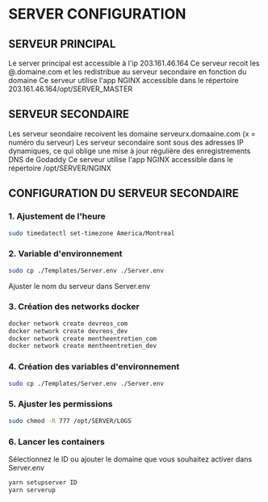 # SERVER CONFIGURATION

## SERVEUR PRINCIPAL

Le server principal est accessible à l'ip 203.161.46.164
Ce serveur recoit les @.domaine.com et les redistribue au serveur secondaire en fonction du domaine
Ce serveur utilise l'app NGINX accessible dans le répertoire 203.161.46.164/opt/SERVER_MASTER

## SERVEUR SECONDAIRE

Les serveur seondaire recoivent les domaine serveurx.domaaine.com (x = numéro du serveur)
Les serveur secondaire sont sous des adresses IP dynamiques, ce qui oblige une mise à jour régulière des enregistrements DNS de Godaddy
Ce serveur utilise l'app NGINX accessible dans le répertoire /opt/SERVER/NGINX

## CONFIGURATION DU SERVEUR SECONDAIRE

### 1. Ajustement de l'heure

```bash
sudo timedatectl set-timezone America/Montreal
```

### 2. Variable d'environnement

```bash
sudo cp ./Templates/Server.env ./Server.env
```
Ajuster le nom du serveur dans Server.env

### 3. Création des networks docker

```bash
docker network create devreos_com
docker network create devreos_dev
docker network create mentheentretien_com
docker network create mentheentretien_dev
```

### 4. Création des variables d'environnement

```bash
sudo cp ./Templates/Server.env ./Server.env
```

### 5. Ajuster les permissions

```bash
sudo chmod -R 777 /opt/SERVER/LOGS
```

### 6. Lancer les containers

Sélectionnez le ID ou ajouter le domaine que vous souhaitez activer dans Server.env

```bash
yarn setupserver ID
yarn serverup
```
